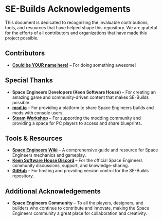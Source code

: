 # SE-Builds Acknowledgements

This document is dedicated to recognizing the invaluable contributions, tools, and resources that have helped shape this repository. We are grateful for the efforts of all contributors and organizations that have made this project possible.

## Contributors

- **[Could be YOUR name here!](https://github.com/your-username)** – For doing something awesome!

## Special Thanks

- **Space Engineers Developers (Keen Software House)** – For creating an amazing game and community-driven content that makes SE-Builds possible.
- **[mod.io](https://mod.io/g/spaceengineers)** – For providing a platform to share Space Engineers builds and mods with console users.
- **[Steam Workshop](https://steamcommunity.com/workshop/browse/?appid=244850)** – For supporting the modding community and providing a space for PC players to access and share blueprints.

## Tools & Resources

- **[Space Engineers Wiki](https://spaceengineerswiki.com/)** – A comprehensive guide and resource for Space Engineers mechanics and gameplay.
- **[Keen Software House Discord](https://discord.gg/keensoftware)** – For the official Space Engineers community discussions, support, and knowledge-sharing.
- **[GitHub](https://github.com/)** – For hosting and providing version control for the SE-Builds repository.

## Additional Acknowledgements

- **Space Engineers Community** – To all the players, designers, and builders who continue to contribute and innovate, making the Space Engineers community a great place for collaboration and creativity.
